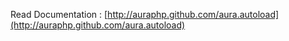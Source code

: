 Read Documentation : [http://auraphp.github.com/aura.autoload](http://auraphp.github.com/aura.autoload)